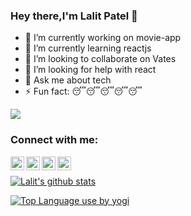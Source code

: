 ### Hey there,I'm Lalit Patel 👋

- 🔭 I’m currently working on movie-app
- 🌱 I’m currently learning reactjs
- 👯 I’m looking to collaborate on Vates
- 🤔 I’m looking for help with react
- 💬 Ask me about tech
- ⚡ Fun fact: 😴😴😴😴😴

![](https://komarev.com/ghpvc/?username=lalitpatel11)

### Connect with me:

[<img align="left" alt="lalit | YouTube" width="22px" src="https://cdn.jsdelivr.net/npm/simple-icons@v3/icons/youtube.svg" />][youtube]
[<img align="left" alt="lalit | Twitter" width="22px" src="https://cdn.jsdelivr.net/npm/simple-icons@v3/icons/twitter.svg" />][twitter]
[<img align="left" alt="lalit | LinkedIn" width="22px" src="https://cdn.jsdelivr.net/npm/simple-icons@v3/icons/linkedin.svg" />][linkedin]
[<img align="left" alt="lalit | Instagram" width="22px" src="https://cdn.jsdelivr.net/npm/simple-icons@v3/icons/instagram.svg" />][instagram]
<br />

[![Lalit's github stats](https://github-readme-stats.vercel.app/api?username=lalitpatel11&count_private=true&hide=prs&show_icons=true&theme=radical&include_all_commits=true)](https://github.com/anuraghazra/github-readme-stats)
>
[![Top Language use by yogi](https://github-readme-stats.vercel.app/api/top-langs/?username=lalitpatel11)](https://github.com/anuraghazra/github-readme-stats)





[twitter]: https://twitter.com/Lalitku02012153
[youtube]: https://www.youtube.com/channel/UCIRy6NjVaW38AEQ_xqF-osg?view_as=subscriber
[instagram]: https://www.instagram.com/lalit_._patel/
[linkedin]: https://www.linkedin.com/in/lalit-patel-0a089b1a9/
